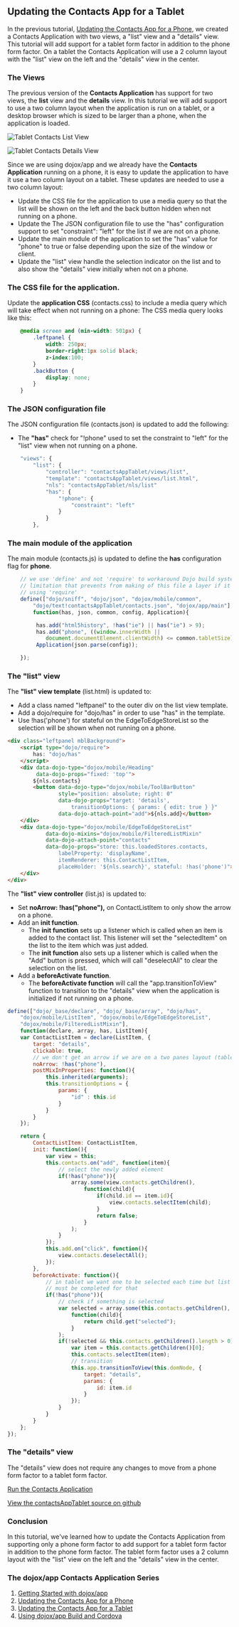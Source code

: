 ## Updating the Contacts App for a Tablet

In the previous tutorial, [Updating the Contacts App for a Phone](/documentation/tutorials/1.10/dojox_app/contactsPhone/),
we created a Contacts Application with two views, a "list" view and a "details" view.
This tutorial will add support for a tablet form factor in addition to the phone form factor.  On a tablet the Contacts
Application will use a 2 column layout with the "list" view on the left and the "details" view in the center.

### The Views

The previous version of the **Contacts Application** has support for two views, the
**list** view and the **details** view.  In this tutorial we will add support to use a
two column layout when the application is run on a tablet, or a desktop browser which is sized to be larger than a
phone, when the application is loaded.

![Tablet Contacts List View](images/tabletImage.png "Contacts Application on a tablet in View Mode")

![Tablet Contacts Details View](images/tabletupdate.png "Contacts Application on a tablet in Edit Mode")

Since we are using dojox/app and we already have the **Contacts Application** running on a phone, it is easy to update the
application to have it use a two column layout on a tablet.  These updates are needed to use a two column layout:

*   Update the CSS file for the application to use a media query so that the list will be shown on the left and the back button
	hidden when not running on a phone.
*   Update the The JSON configuration file to use the "has" configuration support to set "constraint": "left" for the list
	if we are not on a phone.
*   Update the main module of the application to set the "has" value for "phone" to true or false depending upon the
	size of the window or client.
*   Update the "list" view handle the selection indicator on the list and to also show the "details" view initially
	when not on a phone.

### The CSS file for the application.

Update the **application CSS** (contacts.css) to include a media query which will take effect when not running on a phone:
The CSS media query looks like this:

<!-- highlight: [1,2,7] -->
```css
	@media screen and (min-width: 501px) {
	  	.leftpanel {
	    	width: 250px;
			border-right:1px solid black;
			z-index:100;
		}
		.backButton {
			display: none;
		}
	}
```

### The JSON configuration file

The JSON configuration file (contacts.json) is updated to add the following:

*   The **"has"** check for "!phone" used to set the constraint to "left" for the "list" view when not running on a phone.

<!-- highlight: [6,7,8,9,10] -->
```js
	"views": {
		"list": {
			"controller": "contactsAppTablet/views/list",
			"template": "contactsAppTablet/views/list.html",
			"nls": "contactsAppTablet/nls/list"
			"has": {
				"!phone": {
					"constraint": "left"
				}
			}
		},
```

### The main module of the application

The main module (contacts.js) is updated to define the **has** configuration flag for **phone**.

<!-- highlight: [9,10] -->
```js
	// we use 'define' and not 'require' to workaround Dojo build system
	// limitation that prevents from making of this file a layer if it
	// using 'require'
	define(["dojo/sniff", "dojo/json", "dojox/mobile/common",
		"dojo/text!contactsAppTablet/contacts.json", "dojox/app/main"],
		function(has, json, common, config, Application){

		 has.add("html5history", !has("ie") || has("ie") > 9);
		 has.add("phone", ((window.innerWidth ||
			document.documentElement.clientWidth) <= common.tabletSize));
		 Application(json.parse(config));

	});
```

### The **"list"** view

The **"list" view template** (list.html) is updated to:

*   Add a class named "leftpanel" to the outer div on the list view template.
*   Add a dojo/require for "dojo/has" in order to use "has" in the template.
*   Use !has('phone') for stateful on the EdgeToEdgeStoreList so the selection will be shown when not running on a phone.

<!-- highlight: [1,3,20] -->
```html
<div class="leftpanel mblBackground">
    <script type="dojo/require">
        has: "dojo/has"
    </script>
    <div data-dojo-type="dojox/mobile/Heading"
         data-dojo-props="fixed: 'top'">
        ${nls.contacts}
        <button data-dojo-type="dojox/mobile/ToolBarButton"
                style="position: absolute; right: 0"
                data-dojo-props="target: 'details',
                    transitionOptions: { params: { edit: true } }"
                data-dojo-attach-point="add">${nls.add}</button>
    </div>
    <div data-dojo-type="dojox/mobile/EdgeToEdgeStoreList"
            data-dojo-mixins="dojox/mobile/FilteredListMixin"
            data-dojo-attach-point="contacts"
            data-dojo-props="store: this.loadedStores.contacts,
                labelProperty: 'displayName',
                itemRenderer: this.ContactListItem,
                placeHolder: '${nls.search}', stateful: !has('phone')">
    </div>
</div>
```

The **"list" view controller** (list.js) is updated to:

*   Set **noArrow: !has("phone"),** on ContactListItem to only show the arrow on a phone.
*   Add an **init function**.
	*   The **init function** sets up a listener which is called when an item is added to the contact list. This listener will set
	the "selectedItem" on the list to the item which was just added.
	*   The **init function** also sets up a listener which is called when the "Add" button is pressed, which will call
	"deselectAll" to clear the selection on the list.
*   Add a **beforeActivate function**.
	*   The **beforeActivate function** will call the "app.transitionToView" function to transition to the "details" view when the application is initialized if not running on a phone.

<!-- highlight: [9,22,24,26,30,37,41,44,55] -->
```js
define(["dojo/_base/declare", "dojo/_base/array", "dojo/has",
	"dojox/mobile/ListItem", "dojox/mobile/EdgeToEdgeStoreList",
	"dojox/mobile/FilteredListMixin"],
	function(declare, array, has, ListItem){
	var ContactListItem = declare(ListItem, {
		target: "details",
		clickable: true,
		// we don't get an arrow if we are on a two panes layout (tablet)
		noArrow: !has("phone"),
		postMixInProperties: function(){
			this.inherited(arguments);
			this.transitionOptions = {
				params: {
					"id" : this.id
				}
			}
		}
	});

	return {
		ContactListItem: ContactListItem,
		init: function(){
			var view = this;
			this.contacts.on("add", function(item){
				// select the newly added element
				if(!has("phone")){
					array.some(view.contacts.getChildren(),
						function(child){
							if(child.id == item.id){
								view.contacts.selectItem(child);
							}
							return false;
						}
					);
				}
			});
			this.add.on("click", function(){
				view.contacts.deselectAll();
			});
		},
		beforeActivate: function(){
			// in tablet we want one to be selected each time but list
			// must be completed for that
			if(!has("phone")){
				// check if something is selected
				var selected = array.some(this.contacts.getChildren(),
					function(child){
						return child.get("selected");
					}
				);
				if(!selected && this.contacts.getChildren().length > 0){
					var item = this.contacts.getChildren()[0];
					this.contacts.selectItem(item);
					// transition
					this.app.transitionToView(this.domNode, {
						target: "details",
						params: {
							id: item.id
						}
					});
				}
			}
		}
	};
});
```

### The **"details"** view

The "details" view does not require any changes to move from a phone form factor to a tablet form factor.

[Run the Contacts Application](demos/contactsAppTablet/contacts.html)

[View the contactsAppTablet source on github](https://github.com/edchat/dojox_app_tutorial/tree/master/contactsTablet/demos/contactsAppTablet)

### Conclusion

In this tutorial, we've learned how to update the Contacts Application from supporting only a phone form factor
to add support for a tablet form factor in addition to the phone form factor.  The tablet form factor uses a 2
column layout with the "list" view on the left and the "details" view in the center.

### The dojox/app Contacts Application Series
1.   [Getting Started with dojox/app](../contactsList)
1.   [Updating the Contacts App for a Phone](../contactsPhone)
1.   [Updating the Contacts App for a Tablet](../contactsTablet)
1.   [Using dojox/app Build and Cordova](../contactsCordova)